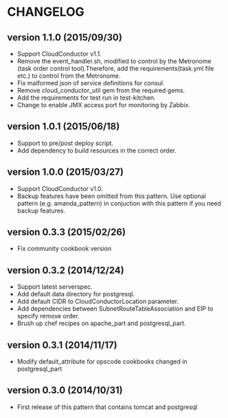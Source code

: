 CHANGELOG
=========

## version 1.1.0 (2015/09/30)

  - Support CloudConductor v1.1.
  - Remove the event_handler.sh, modified to control by the Metronome (task order control tool).Therefore, add the requirements(task.yml file etc.) to control from the Metronome.
  - Fix malformed json of service definitions for consul.
  - Remove cloud_conductor_util gem from the required gems.
  - Add the requirements for test run in test-kitchen.
  - Change to enable JMX access port for monitoring by Zabbix.

## version 1.0.1 (2015/06/18)

  - Support to pre/post deploy script.
  - Add dependency to build resources in the correct order.

## version 1.0.0 (2015/03/27)

  - Support CloudConductor v1.0.
  - Backup features have been omitted from this pattern. Use optional pattern (e.g. amanda_pattern) in conjuction with this pattern if you need backup features.

## version 0.3.3 (2015/02/26)

  - Fix community cookbook version

## version 0.3.2 (2014/12/24)

  - Support latest serverspec.
  - Add default data directory for postgresql.
  - Add default CIDR to CloudConductorLocation parameter.
  - Add dependencies between SubnetRouteTableAssociation and EIP to specify remove order.
  - Brush up chef recipes on apache_part and postgresql_part.

## version 0.3.1 (2014/11/17)

  - Modify default_attribute for opscode cookbooks changed in postgresql_part

## version 0.3.0 (2014/10/31)

  - First release of this pattern that contains tomcat and postgresql
